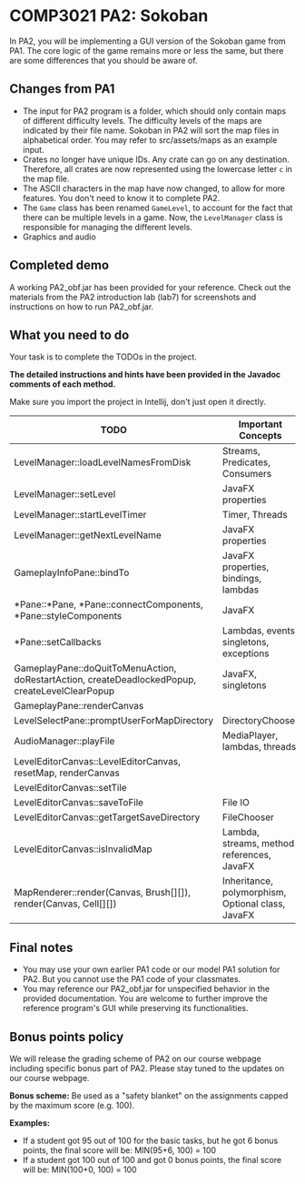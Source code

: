 # COMP3021 PA2: Sokoban
In PA2, you will be implementing a GUI version of the Sokoban game from PA1. The core logic of the game remains more or less the same, but there are some differences that you should be aware of.

## Changes from PA1

* The input for PA2 program is a folder, which should only contain maps of different difficulty levels. The difficulty levels of the maps are indicated by their file name. Sokoban in PA2 will sort the map files in alphabetical order. You may refer to src/assets/maps as an example input.
* Crates no longer have unique IDs. Any crate can go on any destination. Therefore, all crates are now represented using the lowercase letter `c` in the map file.
* The ASCII characters in the map have now changed, to allow for more features. You don't need to know it to complete PA2.
* The `Game` class has been renamed `GameLevel`, to account for the fact that there can be multiple levels in a game. Now, the `LevelManager` class is responsible for managing the different levels.
* Graphics and audio

## Completed demo
A working PA2_obf.jar has been provided for your reference. Check out the materials from the PA2 introduction lab (lab7) for screenshots and instructions on how to run PA2_obf.jar.

## What you need to do
Your task is to complete the TODOs in the project.

**The detailed instructions and hints have been provided in the Javadoc comments of each method.**

Make sure you import the project in Intellij, don't just open it directly.

| TODO                                                                                            | Important Concepts                                |
|-------------------------------------------------------------------------------------------------|---------------------------------------------------|
| LevelManager::loadLevelNamesFromDisk                                                            | Streams, Predicates, Consumers                    |
| LevelManager::setLevel                                                                          | JavaFX properties                                 |
| LevelManager::startLevelTimer                                                                   | Timer, Threads                                    |
| LevelManager::getNextLevelName                                                                  | JavaFX properties                                 |
| GameplayInfoPane::bindTo                                                                        | JavaFX properties, bindings, lambdas              |
| *Pane::*Pane, *Pane::connectComponents, *Pane::styleComponents                                  | JavaFX                                            |
| *Pane::setCallbacks                                                                             | Lambdas, events, singletons, exceptions           |
| GameplayPane::doQuitToMenuAction, doRestartAction, createDeadlockedPopup, createLevelClearPopup | JavaFX, singletons                                |
| GameplayPane::renderCanvas                                                                      |                                                   |
| LevelSelectPane::promptUserForMapDirectory                                                      | DirectoryChooser                                  |
| AudioManager::playFile                                                                          | MediaPlayer, lambdas, threads                     |
| LevelEditorCanvas::LevelEditorCanvas, resetMap, renderCanvas                                    |                                                   |
| LevelEditorCanvas::setTile                                                                      |                                                   |
| LevelEditorCanvas::saveToFile                                                                   | File IO                                           |
| LevelEditorCanvas::getTargetSaveDirectory                                                       | FileChooser                                       |
| LevelEditorCanvas::isInvalidMap                                                                 | Lambda, streams, method references, JavaFX        |
| MapRenderer::render(Canvas, Brush[][]), render(Canvas, Cell[][])                                | Inheritance, polymorphism, Optional class, JavaFX |

## Final notes
* You may use your own earlier PA1 code or our model PA1 solution for PA2. But you cannot use the PA1 code of your classmates.
* You may reference our PA2_obf.jar for unspecified behavior in the provided documentation. You are welcome to further improve the reference program's GUI while preserving its functionalities.

## Bonus points policy
We will release the grading scheme of PA2 on our course webpage including specific bonus part of PA2.
Please stay tuned to the updates on our course webpage.

**Bonus scheme:** Be used as a "safety blanket" on the assignments capped by the maximum score (e.g. 100).

**Examples:**

* If a student got 95 out of 100 for the basic tasks, but he got 6 bonus points, the final score will be: MIN(95+6, 100) = 100
* If a student got 100 out of 100 and got 0 bonus points, the final score will be: MIN(100+0, 100) = 100
